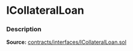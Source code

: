 # ICollateralLoan

### Description <a href="description" id="description"></a>

**Source:** [contracts/interfaces/ICollateralLoan.sol](https://github.com/perifinance/peri-finance/blob/master/contracts/interfaces/ICollateralLoan.sol)

